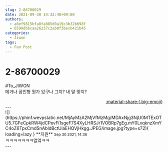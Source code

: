 ```yaml
---
slug: 2-86700029
date: 2021-09-30 14:32:48+09:00
authors:
  - a8ef9815bfa8fa085d0a19c3b32b698f
  - 6599dbbcaa26237c2ab0f3becb421b45
categories:
  - Jiwon
tags:
  - Fan Post
---
```


# 2-86700029

<div class="post-container" markdown="1">
<div class="content-container md-sidebar__scrollwrap" markdown="1">

\#To_JIWON<br>메거나 곰인형 뭔가 있구나 그치? 내 말 맞지?

</div>
</div>

<div style="text-align: right;" markdown="1">
<a href="https://weverse.io/fromis9/fanpost/2-86700029" style="text-align: right;">:material-share:{.big-emoji}</a>
</div>
---

<div class="comments-container md-sidebar__scrollwrap" markdown="1">
<div class="comment" markdown="1">
<div class='id-container' markdown="1">
![](https://phinf.wevpstatic.net/MjAyMzA2MjVfMzMg/MDAxNjg3NjU0MTExOTU5.7GFeCpkRW4jdCPevFi1sgeF7S4XyLHRSJr1VOBRp7gEg.mY0LxqknzXmYC4oZ6TpxCmdSnAbldBctUiaEHQVjHkgg.JPEG/image.jpg?type=s72){ loading=lazy }
**<span class="artist">지원</span>** <small>Sep 30 2021, 14:36</small><br>
</div>
<div class='comment-body' markdown="1">
ㅋㅋㅋㅋㅋㅋㅋ없엌ㅋㅋ
</div>
</div>
</div>
---
